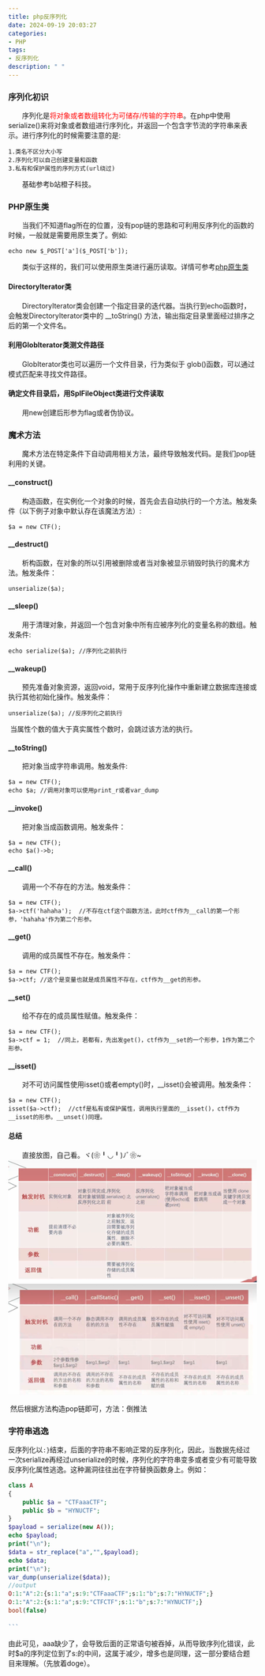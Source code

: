 ```yaml
---
title: php反序列化
date: 2024-09-19 20:03:27
categories:
- PHP
tags:
- 反序列化
description: " "
---
```

### 序列化初识
&emsp;&emsp;序列化是<font color=red>将对象或者数组转化为可储存/传输的字符串</font>。在php中使用serialize()来将对象或者数组进行序列化，并返回一个包含字节流的字符串来表示。进行序列化的时候需要注意的是:  
```
1.类名不区分大小写
2.序列化可以自己创建变量和函数
3.私有和保护属性的序列方式(url绕过)
```
&emsp;&emsp;基础参考b站橙子科技。

### PHP原生类
&emsp;&emsp;当我们不知道flag所在的位置，没有pop链的思路和可利用反序列化的函数的时候，一般就是需要用原生类了。例如:
```
echo new $_POST['a']($_POST['b']);
```
&emsp;&emsp;类似于这样的，我们可以使用原生类进行遍历读取。详情可参考[php原生类](https://blog.csdn.net/weixin_63231007/article/details/124740776)

#### Directorylterator类
&emsp;&emsp;DirectoryIterator类会创建一个指定目录的迭代器。当执行到echo函数时，会触发DirectoryIterator类中的 __toString() 方法，输出指定目录里面经过排序之后的第一个文件名。

#### 利用Globlterator类测文件路径
&emsp;&emsp;GlobIterator类也可以遍历一个文件目录，行为类似于 glob()函数，可以通过模式匹配来寻找文件路径。

#### 确定文件目录后，用SplFileObject类进行文件读取
&emsp;&emsp;用new创建后形参为flag或者伪协议。

### 魔术方法
&emsp;&emsp;魔术方法在特定条件下自动调用相关方法，最终导致触发代码。是我们pop链利用的关键。

#### __construct()
&emsp;&emsp;构造函数，在实例化一个对象的时候，首先会去自动执行的一个方法。触发条件（以下例子对象中默认存在该魔法方法）:  
```
$a = new CTF();
```

#### __destruct()
&emsp;&emsp;析构函数，在对象的所以引用被删除或者当对象被显示销毁时执行的魔术方法。触发条件：  
```
unserialize($a);
```

#### __sleep()
&emsp;&emsp;用于清理对象，并返回一个包含对象中所有应被序列化的变量名称的数组。触发条件:  
```
echo serialize($a); //序列化之前执行
```

#### __wakeup()
&emsp;&emsp;预先准备对象资源，返回void，常用于反序列化操作中重新建立数据库连接或执行其他初始化操作。触发条件：  
```
unserialize($a); //反序列化之前执行
```

​	当属性个数的值大于真实属性个数时，会跳过该方法的执行。

#### __toString()

&emsp;&emsp;把对象当成字符串调用。触发条件:  
```
$a = new CTF();
echo $a; //调用对象可以使用print_r或者var_dump
```

#### __invoke()
&emsp;&emsp;把对象当成函数调用。触发条件：  
```
$a = new CTF();
echo $a()->b; 
```

#### __call()
&emsp;&emsp;调用一个不存在的方法。触发条件：  
```
$a = new CTF();
$a->ctf('hahaha');  //不存在ctf这个函数方法，此时ctf作为__call的第一个形参，'hahaha'作为第二个形参。
```

#### __get()
&emsp;&emsp;调用的成员属性不存在。触发条件：  
```
$a = new CTF();
$a->ctf; //这个是变量也就是成员属性不存在，ctf作为__get的形参。
```

#### __set()
&emsp;&emsp;给不存在的成员属性赋值。触发条件：  
```
$a = new CTF();
$a->ctf = 1;  //同上，若都有，先出发get()，ctf作为__set的一个形参，1作为第二个形参。
```

#### __isset()
&emsp;&emsp;对不可访问属性使用isset()或者empty()时，__isset()会被调用。触发条件：  
```
$a = new CTF();
isset($a->ctf);  //ctf是私有或保护属性，调用执行里面的__isset()，ctf作为__isset的形参。__unset()同理。
```

#### 总结
&emsp;&emsp;直接放图，自己看。ヾ(❀╹◡╹)ﾉﾞ❀~  
![pop1](/images/pop1.png)  
![pop2](/images/pop2.png)

​       然后根据方法构造pop链即可，方法：倒推法



### 字符串逃逸

​	反序列化以`:}`结束，后面的字符串不影响正常的反序列化，因此，当数据先经过一次serialize再经过unserialize的时候，序列化的字符串变多或者变少有可能导致反序列化属性逃逸。这种漏洞往往出在字符替换函数身上。例如：

````php
class A
{
    public $a = "CTFaaaCTF";
    public $b = "HYNUCTF";
}
$payload = serialize(new A());
echo $payload;
print("\n");
$data = str_replace("a","",$payload);
echo $data;
print("\n");
var_dump(unserialize($data));
//output
O:1:"A":2:{s:1:"a";s:9:"CTFaaaCTF";s:1:"b";s:7:"HYNUCTF";}
O:1:"A":2:{s:1:"a";s:9:"CTFCTF";s:1:"b";s:7:"HYNUCTF";}
bool(false)

```

````

​	由此可见，aaa缺少了，会导致后面的正常语句被吞掉，从而导致序列化错误，此时$a的序列定位到了s:的中间，这属于减少，增多也是同理，这一部分要结合题目来理解。（先放着doge）。


